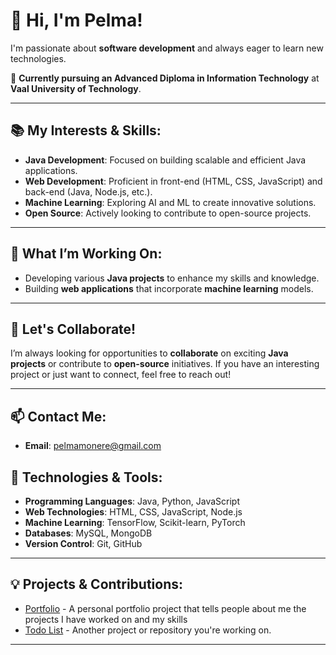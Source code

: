 # 👋 Hi, I'm Pelma!

I'm passionate about **software development** and always eager to learn new technologies.

🌱 **Currently pursuing an Advanced Diploma in Information Technology** at **Vaal University of Technology**.

---

## 📚 My Interests & Skills:

- **Java Development**: Focused on building scalable and efficient Java applications.
- **Web Development**: Proficient in front-end (HTML, CSS, JavaScript) and back-end (Java, Node.js, etc.).
- **Machine Learning**: Exploring AI and ML to create innovative solutions.
- **Open Source**: Actively looking to contribute to open-source projects.

---

## 🚀 What I’m Working On:

- Developing various **Java projects** to enhance my skills and knowledge.
- Building **web applications** that incorporate **machine learning** models.

---

## 🤝 Let's Collaborate!

I’m always looking for opportunities to **collaborate** on exciting **Java projects** or contribute to **open-source** initiatives. If you have an interesting project or just want to connect, feel free to reach out!

---

## 📫 Contact Me:

- **Email**: [pelmamonere@gmail.com](mailto:pelmamonere@gmail.com)

## 🔧 Technologies & Tools:

- **Programming Languages**: Java, Python, JavaScript
- **Web Technologies**: HTML, CSS, JavaScript, Node.js
- **Machine Learning**: TensorFlow, Scikit-learn, PyTorch
- **Databases**: MySQL, MongoDB
- **Version Control**: Git, GitHub

---

## 💡 Projects & Contributions:

- [Portfolio](#) - A personal portfolio project that tells people about me the projects I have worked on and my skills
- [Todo List](#) - Another project or repository you're working on.

---


